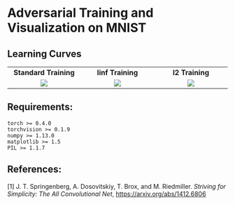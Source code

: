 # Adversarial Training and Visualization on MNIST

## Learning Curves


<table border=0 width="50px" >
	<tbody> 
    <tr>		<td width="27%" align="center"> <strong>Standard Training</strong> </td>
			<td width="27%" align="center"> <strong>linf Training</strong> </td>
			<td width="27%" align="center"> <strong>l2 Training</strong></td>
		</tr>
<tr>
			<td width="27%" align="center"> <img src="https://github.com/louis2889184/adversarial_training/blob/master/mnist/img/mnist_learning_curve_std.jpg"> </td>
			<td width="27%" align="center"> <img src="https://github.com/louis2889184/adversarial_training/blob/master/mnist/img/mnist_learning_curve_linf.jpg"> </td>
			<td width="27%" align="center"> <img src="https://github.com/louis2889184/adversarial_training/blob/master/mnist/img/mnist_learning_curve_l2.jpg"> </td>
		</tr>
	</tbody>
</table>




## Requirements:
```
torch >= 0.4.0
torchvision >= 0.1.9
numpy >= 1.13.0
matplotlib >= 1.5
PIL >= 1.1.7
```


## References:

[1] J. T. Springenberg, A. Dosovitskiy, T. Brox, and M. Riedmiller. *Striving for Simplicity: The All Convolutional Net*, https://arxiv.org/abs/1412.6806


